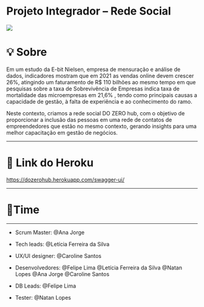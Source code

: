 # Projeto Integrador – Rede Social

 
 <img src = "https://github.com/DozeroHub/Projeto_Integrador_Generation/blob/main/Documenta%C3%A7%C3%A3o/Logotipo-Design-02.png"> </img>
 
 # 💡 Sobre
 
Em um estudo da E-bit Nielsen, empresa de mensuração e análise de dados, indicadores mostram que em 2021 as vendas online devem crescer 26%, atingindo um faturamento de R$ 110 bilhões ao mesmo tempo em que pesquisas sobre a taxa de Sobrevivência de Empresas indica taxa de mortalidade das microempresas em 21,6% , tendo como principais causas a capacidade de gestão, à falta de experiência e ao conhecimento do ramo.

Neste contexto, criamos a rede social DO ZERO hub, com o objetivo de proporcionar a inclusão das pessoas em uma rede de contatos de empreendedores que estão no mesmo contexto, gerando insights para uma melhor capacitação em gestão de negócios.

---
 # 🔗 Link do Heroku
 https://dozerohub.herokuapp.com/swagger-ui/
 
---
 
 # 👾Time

---

* Scrum Master: @Ana Jorge

* Tech leads: @Letícia Ferreira da Silva

* UX/UI designer: @Caroline Santos

* Desenvolvedores: @Felipe Lima @Letícia Ferreira da Silva @Natan Lopes @Ana Jorge @Caroline Santos

* DB Leads: @Felipe Lima

* Tester: @Natan Lopes
      

